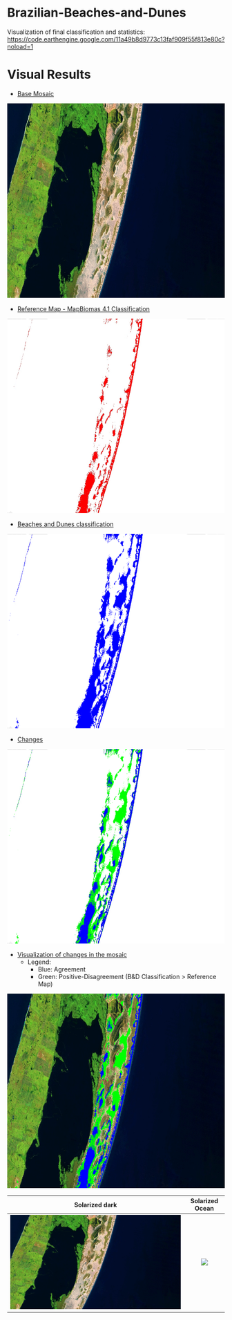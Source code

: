 # Brazilian-Beaches-and-Dunes

Visualization of final classification and statistics: https://code.earthengine.google.com/11a49b8d9773c13faf909f55f813e80c?noload=1

Visual Results
=================
<!--ts-->
* [Base Mosaic](#Base-Mosaic)
<img src="/images/cropbaseMosaic.png" width="724" height="450">

* [Reference Map - MapBiomas 4.1 Classification](#Reference-Map-MapBiomas-4.1-Classification)

<img src="/images/cropReferenceMap.png" width="724" height="450">

* [Beaches and Dunes classification](#Beaches-and-Dunes-classification)

<img src="/images/cropBandD_classification.png" width="724" height="450">

* [Changes](#Changes)

<img src="/images/cropchanges.png" width="724" height="450">

* [Visualization of changes in the mosaic](#Visualization-of-changes-in-the-mosaic)
  * Legend:
     * Blue: Agreement
     * Green: Positive-Disagreement (B&D Classification  > Reference Map)
<img src="/images/cropmosaicChanges.png" width="724" height="450">


<!--te-->

Solarized dark             |  Solarized Ocean
:-------------------------:|:-------------------------:
![](/images/cropbaseMosaic.png)  |  ![](/images/cropBandD_classification.png")
